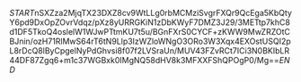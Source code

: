 $START$nSXZza2MjqTX23DXZ8cv9WtLLg0rbMCMziSvgrFXQr9QcEga5KbQtyY6pd9DxOpZOvrVdqz/pXz8yURRGKiN1zDbKWyF7DMZ3J29/3METtp7khC8d1DF5TkoQ4oslelW1WJwPTtmKU7t5u/BGnFXrS0CYCF+zKWW9MwZRZOtCBJnin/ozH71RlMwS64rT6tN9Llp3IzWZloWNgO3ORo3W3Xqx4EXOstUSQI2pL8rDcQ8lByCpgelNyPdGhvsi8f07f2LVSraUn/MUV43FZvRCt7ICi3N0BKIbLR44DF87Zgq6+m1c37WGBxk0IMgNQ58dHV8k3MFXXFShQPOgP0/Mg==$END$